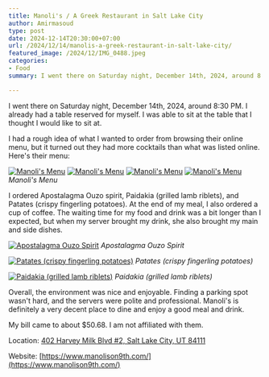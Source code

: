 ```yaml
---
title: Manoli's / A Greek Restaurant in Salt Lake City
author: Amirmasoud
type: post
date: 2024-12-14T20:30:00+07:00
url: /2024/12/14/manolis-a-greek-restaurant-in-salt-lake-city/
featured_image: /2024/12/IMG_0488.jpeg
categories:
- Food
summary: I went there on Saturday night, December 14th, 2024, around 8:30 PM. I already had a table reserved for myself. I was able to sit at the table that I thought I would like to sit at.

---
```

I went there on Saturday night, December 14th, 2024, around 8:30 PM. I already had a table reserved for myself. I was able to sit at the table that I thought I would like to sit at.

I had a rough idea of what I wanted to order from browsing their online menu, but it turned out they had more cocktails than what was listed online. Here's their menu:

[![Manoli's Menu](/2024/12/IMG_0480.jpeg)](/2024/12/IMG_0480.jpeg)
[![Manoli's Menu](/2024/12/IMG_0481.jpeg)](/2024/12/IMG_0481.jpeg)
[![Manoli's Menu](/2024/12/IMG_0482.jpeg)](/2024/12/IMG_0482.jpeg)
[![Manoli's Menu](/2024/12/IMG_0483.jpeg)](/2024/12/IMG_0483.jpeg)
*Manoli's Menu*

I ordered Apostalagma Ouzo spirit, Paidakia (grilled lamb riblets), and Patates (crispy fingerling potatoes). At the end of my meal, I also ordered a cup of coffee. The waiting time for my food and drink was a bit longer than I expected, but when my server brought my drink, she also brought my main and side dishes.

[![Apostalagma Ouzo Spirit](/2024/12/IMG_0485.jpeg)](/2024/12/IMG_0485.jpeg)
*Apostalagma Ouzo Spirit*

[![Patates (crispy fingerling potatoes)](/2024/12/IMG_0487.jpeg)](/2024/12/IMG_0487.jpeg)
*Patates (crispy fingerling potatoes)*

[![Paidakia (grilled lamb riblets)](/2024/12/IMG_0488.jpeg)](/2024/12/IMG_0488.jpeg)
*Paidakia (grilled lamb riblets)*

Overall, the environment was nice and enjoyable. Finding a parking spot wasn't hard, and the servers were polite and professional. Manoli's is definitely a very decent place to dine and enjoy a good meal and drink.

My bill came to about $50.68. I am not affiliated with them.

Location: [402 Harvey Milk Blvd #2, Salt Lake City, UT 84111](https://maps.app.goo.gl/x6UN5Py22tVjH6mX6)

Website: [https://www.manolison9th.com/](https://www.manolison9th.com/)
